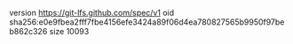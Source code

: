 version https://git-lfs.github.com/spec/v1
oid sha256:e0e9fbea2fff7fbe4156efe3424a89f06d4ea780827565b9950f97beb862c326
size 10093
